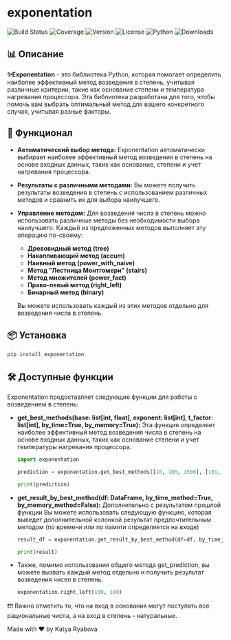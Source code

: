 # exponentation

![Build Status](https://img.shields.io/badge/build-passing-brightgreen)
![Coverage](https://img.shields.io/badge/coverage-95%25-brightgreen)
![Version](https://img.shields.io/badge/version-1.0.0-blue)
![License](https://img.shields.io/badge/license-MIT-green)
![Python](https://img.shields.io/badge/python-3.6%2B-blue)
![Downloads](https://img.shields.io/badge/downloads-10k%2B-brightgreen)


## 📊 Описание

**✨Exponentation** - это библиотека Python, которая помогает определить наиболее эффективный метод возведения в степень, учитывая различные критерии, такие как основание степени и температура нагревания процессора. Эта библиотека разработана для того, чтобы помочь вам выбрать оптимальный метод для вашего конкретного случая, учитывая разные факторы.

## 🚀 Функционал

- **Автоматический выбор метода:** Exponentation автоматически выбирает наиболее эффективный метод возведения в степень на основе входных данных, таких как основание, степени и учет нагревания процессора.
- **Результаты с различными методами:** Вы можете получить результаты возведения в степень с использованием различных методов и сравнить их для выбора наилучшего.
- **Управление методом:** Для возведения числа в степень можно использовать различные методы без необходимости выбора наилучшего. Каждый из предложенных методов выполняет эту операцию по-своему:
  - **Древовидный метод (tree)**
  - **Накапливающий метод (accum)**
  - **Наивный метод (power_with_naive)**
  - **Метод "Лестница Монтгомери" (stairs)**
  - **Метод множителей (power_fact)**
  - **Право-левый метод (right_left)**
  - **Бинарный метод (binary)**

  Вы можете использовать каждый из этих методов отдельно для возведения числа в степень.




## 📦 Установка

```bash
pip install exponentation
```

## 🛠️ Доступные функции

Exponentation предоставляет следующие функции для работы с возведением в степень:

- **get_best_methods(base: list[int, float],
    exponent: list[int],
    t_factor: list[int],
    by_time=True,
    by_memory=True):** Эта функция определяет наиболее эффективный метод возведения числа в степень на основе входных данных, таких как основание степени и учет температуры нагревания процессора.
  
  ```python
  import exponentation
  
  prediction = exponentation.get_best_methods([10, 100, 1500], [101, 13, 170000], [1, 0, 1], by_time=True, by_memory=True))

  print(prediction)  

- **get_result_by_best_method(df: DataFrame, by_time_method=True, by_memory_method=False):** Дополнительно с результатом прошлой функции Вы можете использовать следующую функцию, которая выведет дополнительной колонкой результат предпочтительным методом (по времени или по памяти определяется на входе)
  
  ```python
  result_df = exponentation.get_result_by_best_method(df=df, by_time_method=True)
  
  print(result)

- Также, помимо использования общего метода get_prediction, вы можете вызвать каждый метод отдельно и получить результат возведения чисел в степень.

  ```python
  exponentation.right_left(100, 100)
  
❗❗❗ Важно отметить то, что на вход в основания могут поступать все рациональные числа, а на вход в степень - натуральные.



Made with ❤️ by Katya Ryabova